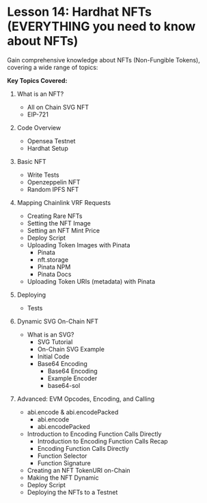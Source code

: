 # Lesson 14: Hardhat NFTs (EVERYTHING you need to know about NFTs)

Gain comprehensive knowledge about NFTs (Non-Fungible Tokens), covering a wide range of topics:


**Key Topics Covered:**

1. What is an NFT?
   - All on Chain SVG NFT
   - EIP-721

2. Code Overview
   - Opensea Testnet
   - Hardhat Setup

3. Basic NFT
   - Write Tests
   - Openzeppelin NFT
   - Random IPFS NFT

4. Mapping Chainlink VRF Requests
   - Creating Rare NFTs
   - Setting the NFT Image
   - Setting an NFT Mint Price
   - Deploy Script
   - Uploading Token Images with Pinata
     - Pinata
     - nft.storage
     - Pinata NPM
     - Pinata Docs
   - Uploading Token URIs (metadata) with Pinata

5. Deploying
   - Tests

6. Dynamic SVG On-Chain NFT
   - What is an SVG?
     - SVG Tutorial
     - On-Chain SVG Example
     - Initial Code
     - Base64 Encoding
       - Base64 Encoding
       - Example Encoder
       - base64-sol

7. Advanced: EVM Opcodes, Encoding, and Calling
   - abi.encode & abi.encodePacked
     - abi.encode
     - abi.encodePacked
   - Introduction to Encoding Function Calls Directly
     - Introduction to Encoding Function Calls Recap
     - Encoding Function Calls Directly
     - Function Selector
     - Function Signature
   - Creating an NFT TokenURI on-Chain
   - Making the NFT Dynamic
   - Deploy Script
   - Deploying the NFTs to a Testnet
